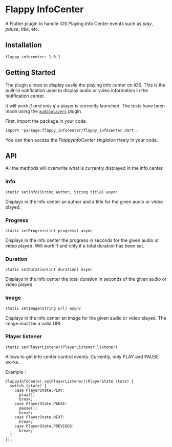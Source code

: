 # Flappy InfoCenter

A Flutter plugin to handle iOS Playing Info Center events such as _play_, _pause_, _title_, etc.

## Installation

```
flappy_infocenter: 1.0.1
```

## Getting Started

The plugin allows to display easily the playing info center on iOS. This is the built-in 
notification used to display audio or video information in the notification center.

It will work _if and only if_ a player is currently launched. The tests have been made using the
[`audioplayers`](https://github.com/luanpotter/audioplayers) plugin.

First, import the package in your code 
```
import 'package:flappy_infocenter/flappy_infocenter.dart';
```

You can then access the _FlappyInfoCenter singleton_ freely in your code.

## API

All the methods will overwrite what is currently displayed in the info center.

### Info

```
static setInfo(String author, String title) async
```

Displays in the info center an author and a title for the given audio or video played.

### Progress

```
static setProgress(int progress) async
```

Displays in the info center the progress in seconds for the given audio or video played. Will work
if and only if a total duration has been set.

### Duration

```
static setDuration(int duration) async
```

Displays in the info center the total duration in seconds of the given audio or video played.

### Image

```
static setImage(String url) async
```

Displays in the info center an image for the given audio or video played. The image must be a valid
URL.

### Player listener

```
static setPlayerListener(PlayerListener listener)
```

Allows to get info center control events. Currently, only PLAY and PAUSE works.

Example :

```
FlappyInfoCenter.setPlayerListener((PlayerState state) {
  switch (state) {
    case PlayerState.PLAY:
      play();
      break;
    case PlayerState.PAUSE:
      pause();
      break;
    case PlayerState.NEXT:
      break;
    case PlayerState.PREVIOUS:
      break;
  }
});
```
